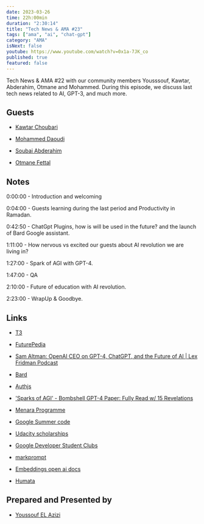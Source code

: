 ```yaml
---
date: 2023-03-26
time: 22h:00min
duration: "2:30:14"
title: "Tech News & AMA #23"
tags: ["ama", "ai", "chat-gpt"]
category: "AMA"
isNext: false
youtube: https://www.youtube.com/watch?v=0x1a-7JK_co
published: true
featured: false
---
```


Tech News & AMA #22 with our community members Yousssouf, Kawtar, Abderahim, Otmane and Mohammed. During this episode, we discuss last tech news related to AI, GPT-3, and much more.

## Guests

- [Kawtar Choubari](https://www.linkedin.com/in/choubari/)

- [Mohammed Daoudi](https://twitter.com/MIduoad)

- [Soubai Abderahim](https://soubai.me)

- [Otmane Fettal](https://twitter.com/ofettal)

## Notes

0:00:00 - Introduction and welcoming

0:04:00 - Guests learning during the last period and Productivity in Ramadan.

0:42:50 - ChatGpt Plugins, how is will be used in the future? and the launch of Bard Google assistant.

1:11:00 - How nervous vs excited our guests about AI revolution we are living in?

1:27:00 - Spark of AGI with GPT-4.

1:47:00 - QA

2:10:00 - Future of education with AI revolution.

2:23:00 - WrapUp & Goodbye.

## Links

- [T3](https://create.t3.gg/)

- [FuturePedia](https://www.futurepedia.io/)

- [Sam Altman: OpenAI CEO on GPT-4, ChatGPT, and the Future of AI | Lex Fridman Podcast](https://www.youtube.com/watch?v=L_Guz73e6fw&ab_channel=LexFridman)

- [Bard](https://bard.google.com/)

- [Authjs](https://authjs.dev/)

- ['Sparks of AGI' - Bombshell GPT-4 Paper: Fully Read w/ 15 Revelations](https://www.youtube.com/watch?v=Mqg3aTGNxZ0&ab_channel=AIExplained)

- [Menara Programme](https://manara.tech/our-program)

- [Google Summer code](https://summerofcode.withgoogle.com/)

- [Udacity scholarships](https://www.udacity.com/scholarships/suse-cloud-native-foundations-scholarship)

- [Google Developer Student Clubs](https://developers.google.com/community/dsc)

- [markprompt](https://markprompt.com)

- [Embeddings open ai docs](https://platform.openai.com/docs/guides/embeddings)

- [Humata](https://www.humata.ai/pricing)

## Prepared and Presented by

- [Youssouf EL Azizi](https://elazizi.com/)
